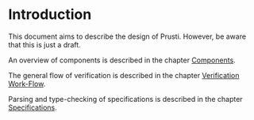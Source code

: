 # Introduction

This document aims to describe the design of Prusti. However, be aware
that this is just a draft.

An overview of components is described in the chapter
[Components](./02_components.html).

The general flow of verification is described in the chapter
[Verification Work-Flow](./03_workflow.html).

Parsing and type-checking of specifications is described in the chapter
[Specifications](./03_specifications.html).
